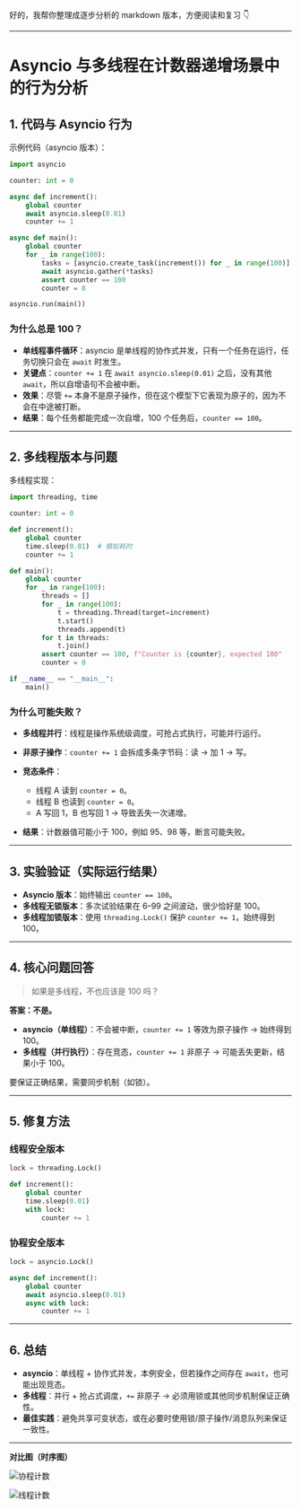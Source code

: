 好的，我帮你整理成逐步分析的 markdown 版本，方便阅读和复习 👇

---

# Asyncio 与多线程在计数器递增场景中的行为分析

## 1. 代码与 Asyncio 行为

示例代码（asyncio 版本）：

```python
import asyncio

counter: int = 0

async def increment():
    global counter
    await asyncio.sleep(0.01)
    counter += 1

async def main():
    global counter
    for _ in range(100):
        tasks = [asyncio.create_task(increment()) for _ in range(100)]
        await asyncio.gather(*tasks)
        assert counter == 100
        counter = 0

asyncio.run(main())
```

### 为什么总是 100？

* **单线程事件循环**：asyncio 是单线程的协作式并发，只有一个任务在运行，任务切换只会在 `await` 时发生。
* **关键点**：`counter += 1` 在 `await asyncio.sleep(0.01)` 之后，没有其他 `await`，所以自增语句不会被中断。
* **效果**：尽管 `+=` 本身不是原子操作，但在这个模型下它表现为原子的，因为不会在中途被打断。
* **结果**：每个任务都能完成一次自增，100 个任务后，`counter == 100`。

---

## 2. 多线程版本与问题

多线程实现：

```python
import threading, time

counter: int = 0

def increment():
    global counter
    time.sleep(0.01)  # 模拟耗时
    counter += 1

def main():
    global counter
    for _ in range(100):
        threads = []
        for _ in range(100):
            t = threading.Thread(target=increment)
            t.start()
            threads.append(t)
        for t in threads:
            t.join()
        assert counter == 100, f"Counter is {counter}, expected 100"
        counter = 0

if __name__ == "__main__":
    main()
```

### 为什么可能失败？

* **多线程并行**：线程是操作系统级调度，可抢占式执行，可能并行运行。
* **非原子操作**：`counter += 1` 会拆成多条字节码：读 → 加 1 → 写。
* **竞态条件**：

  * 线程 A 读到 `counter = 0`。
  * 线程 B 也读到 `counter = 0`。
  * A 写回 1，B 也写回 1 → 导致丢失一次递增。
* **结果**：计数器值可能小于 100，例如 95、98 等，断言可能失败。

---

## 3. 实验验证（实际运行结果）

* **Asyncio 版本**：始终输出 `counter == 100`。
* **多线程无锁版本**：多次试验结果在 6–99 之间波动，很少恰好是 100。
* **多线程加锁版本**：使用 `threading.Lock()` 保护 `counter += 1`，始终得到 100。

---

## 4. 核心问题回答

> 如果是多线程，不也应该是 100 吗？

**答案：不是。**

* **asyncio（单线程）**：不会被中断，`counter += 1` 等效为原子操作 → 始终得到 100。
* **多线程（并行执行）**：存在竞态，`counter += 1` 非原子 → 可能丢失更新，结果小于 100。

要保证正确结果，需要同步机制（如锁）。

---

## 5. 修复方法

### 线程安全版本

```python
lock = threading.Lock()

def increment():
    global counter
    time.sleep(0.01)
    with lock:
        counter += 1
```

### 协程安全版本

```python
lock = asyncio.Lock()

async def increment():
    global counter
    await asyncio.sleep(0.01)
    async with lock:
        counter += 1
```

---

## 6. 总结

* **asyncio**：单线程 + 协作式并发，本例安全，但若操作之间存在 `await`，也可能出现竞态。
* **多线程**：并行 + 抢占式调度，`+=` 非原子 → 必须用锁或其他同步机制保证正确性。
* **最佳实践**：避免共享可变状态，或在必要时使用锁/原子操作/消息队列来保证一致性。

---

**对比图（时序图）**

![协程计数](./imgs/协程计数.png)

![线程计数](./imgs/线程计数.png)
